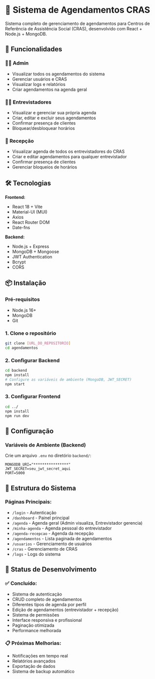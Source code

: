 # 📅 Sistema de Agendamentos CRAS

Sistema completo de gerenciamento de agendamentos para Centros de Referência de Assistência Social (CRAS), desenvolvido com React + Node.js + MongoDB.

## 🚀 Funcionalidades

### 👨‍💼 **Admin**
- Visualizar todos os agendamentos do sistema
- Gerenciar usuários e CRAS
- Visualizar logs e relatórios
- Criar agendamentos na agenda geral

### 👩‍💻 **Entrevistadores**
- Visualizar e gerenciar sua própria agenda
- Criar, editar e excluir seus agendamentos
- Confirmar presença de clientes
- Bloquear/desbloquear horários

### 🏢 **Recepção**
- Visualizar agenda de todos os entrevistadores do CRAS
- Criar e editar agendamentos para qualquer entrevistador
- Confirmar presença de clientes
- Gerenciar bloqueios de horários

## 🛠️ Tecnologias

**Frontend:**
- React 18 + Vite
- Material-UI (MUI)
- Axios
- React Router DOM
- Date-fns

**Backend:**
- Node.js + Express
- MongoDB + Mongoose
- JWT Authentication
- Bcrypt
- CORS

## 📦 Instalação

### Pré-requisitos
- Node.js 16+
- MongoDB
- Git

### 1. Clone o repositório
```bash
git clone [URL_DO_REPOSITORIO]
cd agendamentos
```

### 2. Configurar Backend
```bash
cd backend
npm install
# Configure as variáveis de ambiente (MongoDB, JWT_SECRET)
npm start
```

### 3. Configurar Frontend
```bash
cd ../
npm install
npm run dev
```

## 🔧 Configuração

### Variáveis de Ambiente (Backend)
Crie um arquivo `.env` no diretório `backend/`:
```env
MONGODB_URI="****************"
JWT_SECRET=seu_jwt_secret_aqui
PORT=5000
```

## 🎯 Estrutura do Sistema

### **Páginas Principais:**
- `/login` - Autenticação
- `/dashboard` - Painel principal
- `/agenda` - Agenda geral (Admin visualiza, Entrevistador gerencia)
- `/minha-agenda` - Agenda pessoal do entrevistador
- `/agenda-recepcao` - Agenda da recepção
- `/agendamentos` - Lista paginada de agendamentos
- `/usuarios` - Gerenciamento de usuários
- `/cras` - Gerenciamento de CRAS
- `/logs` - Logs do sistema

## 🚦 Status de Desenvolvimento

### ✅ **Concluído:**
- Sistema de autenticação
- CRUD completo de agendamentos
- Diferentes tipos de agenda por perfil
- Edição de agendamentos (entrevistador + recepção)
- Sistema de permissões
- Interface responsiva e profissional
- Paginação otimizada
- Performance melhorada

### 📋 **Próximas Melhorias:**
- Notificações em tempo real
- Relatórios avançados
- Exportação de dados
- Sistema de backup automático
